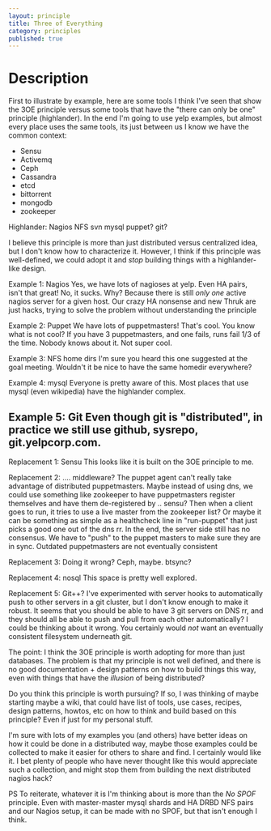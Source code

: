 ```yaml
---
layout: principle
title: Three of Everything
category: principles
published: true
---
```


# Description

First to illustrate by example, here are some tools I think I've seen
that show the 3OE principle versus some tools that have the "there can
only be one" principle (highlander). In the end I'm going to use yelp
examples, but almost every place uses the same tools, its just between
us I know we have the common context:

* Sensu
* Activemq
* Ceph
* Cassandra
* etcd
* bittorrent
* mongodb
* zookeeper

Highlander:
Nagios
NFS
svn
mysql
puppet?
git?

I believe this principle is more than just distributed versus
centralized idea, but I don't know how to characterize it. However, I
think if this principle was well-defined, we could adopt it and *stop*
building things with a highlander-like design.

Example 1: Nagios
Yes, we have lots of nagioses at yelp. Even HA pairs, isn't that
great! No, it sucks.
Why? Because there is still *only one* active nagios server for a
given host. Our crazy HA nonsense and new Thruk are just hacks, trying
to solve the problem without understanding the principle

Example 2: Puppet
We have lots of puppetmasters! That's cool. You know what is not cool?
If you have 3 puppetmasters, and one fails, runs fail 1/3 of the time.
Nobody knows about it. Not super cool.

Example 3: NFS home dirs
I'm sure you heard this one suggested at the goal meeting. Wouldn't it
be nice to have the same homedir everywhere?

Example 4: mysql
Everyone is pretty aware of this. Most places that use mysql (even
wikipedia) have the highlander complex.

Example 5: Git
Even though git is "distributed", in practice we still use github,
sysrepo, git.yelpcorp.com.
---
Replacement 1: Sensu
This looks like it is built on the 3OE principle to me.

Replacement 2: .... middleware?
The puppet agent can't really take advantage of distributed puppetmasters.
Maybe instead of using dns, we could use something like zookeeper to
have puppetmasters register themselves and have them de-registered by
.. sensu? Then when a client goes to run, it tries to use a live
master from the zookeeper list?
Or maybe it can be something as simple as a healthcheck line in
"run-puppet" that just picks a good one out of the dns rr.
In the end, the server side still has no consensus. We have to "push"
to the puppet masters to make sure they are in sync. Outdated
puppetmasters are not eventually consistent

Replacement 3: Doing it wrong?
Ceph, maybe. btsync?

Replacement 4: nosql
This space is pretty well explored.

Replacement 5: Git++?
I've experimented with server hooks to automatically push to other
servers in a git cluster, but I don't know enough to make it robust.
It seems that you should be able to have 3 git servers on DNS rr, and
they should all be able to push and pull from each other
automatically? I could be thinking about it wrong. You certainly would
*not* want an eventually consistent filesystem underneath git.

The point:
I think the 3OE principle is worth adopting for more than just
databases. The problem is that my principle is not well defined, and
there is no good documentation + design patterns on how to build
things this way, even with things that have the *illusion* of being
distributed?

Do you think this principle is worth pursuing? If so, I was thinking
of maybe starting maybe a wiki, that could have list of tools, use
cases, recipes, design patterns, howtos, etc on how to think and build
based on this principle?  Even if just for my personal stuff.

I'm sure with lots of my examples you (and others) have better ideas
on how it could be done in a distributed way, maybe those examples
could be collected to make it easier for others to share and find. I
certainly would like it. I bet plenty of people who have never thought
like this would appreciate such a collection, and might stop them from
building the next distributed nagios hack?

PS
To reiterate, whatever it is I'm thinking about is more than the *No
SPOF* principle. Even with master-master mysql shards and HA DRBD NFS
pairs and our Nagios setup, it can be made with no SPOF, but that
isn't enough I think. 

